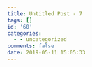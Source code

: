 ```yaml
---
title: Untitled Post - 7
tags: []
id: '60'
categories:
  - - uncategorized
comments: false
date: 2019-05-11 15:05:33
---
```

